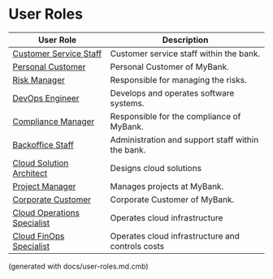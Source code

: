 # User Roles

| User Role | Description |
|---|---|
| [Customer Service Staff](mybank/user-role/customer-service-staff.md) | Customer service staff within the bank. |  
| [Personal Customer](mybank/user-role/personal-customer.md) | Personal Customer of MyBank. |  
| [Risk Manager](mybank/compliance/risk-manager.md) | Responsible for managing the risks. |  
| [DevOps Engineer](mybank/project-management/devops-engineer.md) | Develops and operates software systems. |  
| [Compliance Manager](mybank/compliance/compliance-manager.md) | Responsible for the compliance of MyBank. |  
| [Backoffice Staff](mybank/user-role/backoffice-staff.md) | Administration and support staff within the bank. |  
| [Cloud Solution Architect](mybank/it-management/cloud-solution-architect.md) | Designs cloud solutions |  
| [Project Manager](mybank/project-management/project-manager.md) | Manages projects at MyBank. |  
| [Corporate Customer](mybank/user-role/corporate-customer.md) | Corporate Customer of MyBank. |  
| [Cloud Operations Specialist](mybank/it-management/cloud-solution-architect.md) | Operates cloud infrastructure |  
| [Cloud FinOps Specialist](mybank/it-management/cloud-solution-architect.md) | Operates cloud infrastructure and controls costs |  


(generated with docs/user-roles.md.cmb)
